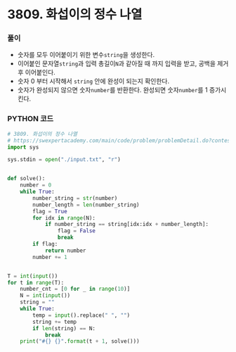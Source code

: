 # 3809. 화섭이의 정수 나열

### 풀이 

- 숫자를 모두 이어붙이기 위한 변수`string`을 생성한다.
- 이어붙인 문자열`string`과 입력 총길이`N`과 같아질 때 까지 입력을 받고, 공백을 제거 후 이어붙인다.
- 숫자 0 부터 시작해서 `string` 안에 완성이 되는지 확인한다.
- 숫자가 완성되지 않으면 숫자`number`를 반환한다. 완성되면 숫자`number`를 1 증가시킨다. 

### PYTHON 코드

```python
# 3809. 화섭이의 정수 나열
# https://swexpertacademy.com/main/code/problem/problemDetail.do?contestProbId=AWHz7xD6A20DFAVB
import sys

sys.stdin = open("./input.txt", "r")


def solve():
    number = 0
    while True:
        number_string = str(number)
        number_length = len(number_string)
        flag = True
        for idx in range(N):
            if number_string == string[idx:idx + number_length]:
                flag = False
                break
        if flag:
            return number
        number += 1


T = int(input())
for t in range(T):
    number_cnt = [0 for _ in range(10)]
    N = int(input())
    string = ""
    while True:
        temp = input().replace(" ", "")
        string += temp
        if len(string) == N:
            break
    print("#{} {}".format(t + 1, solve()))

```

